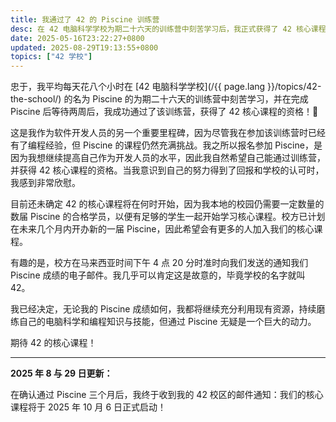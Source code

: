 ```yaml
---
title: 我通过了 42 的 Piscine 训练营
desc: 在 42 电脑科学学校为期二十六天的训练营中刻苦学习后，我正式获得了 42 核心课程的资格。
date: 2025-05-16T23:22:27+0800
updated: 2025-08-29T19:13:55+0800
topics: ["42 学校"]
---
```


忠于，我平均每天花八个小时在 [42 电脑科学学校](/{{ page.lang }}/topics/42-the-school/) 的名为 Piscine 的为期二十六天的训练营中刻苦学习，并在完成 Piscine 后等待两周后，我成功通过了该训练营，获得了 42 核心课程的资格！🎉

这是我作为软件开发人员的另一个重要里程碑，因为尽管我在参加该训练营时已经有了编程经验，但 Piscine 的课程仍然充满挑战。我之所以报名参加 Piscine，是因为我想继续提高自己作为开发人员的水平，因此我自然希望自己能通过训练营，并获得 42 核心课程的资格。当我意识到自己的努力得到了回报和学校的认可时，我感到非常欣慰。

目前还未确定 42 的核心课程将在何时开始，因为我本地的校园仍需要一定数量的数届 Piscine 的合格学员，以便有足够的学生一起开始学习核心课程。校方已计划在未来几个月内开办新的一届 Piscine，因此希望会有更多的人加入我们的核心课程。

有趣的是，校方在马来西亚时间下午 4 点 20 分时准时向我们发送的通知我们 Piscine 成绩的电子邮件。我几乎可以肯定这是故意的，毕竟学校的名字就叫 42。

我已经决定，无论我的 Piscine 成绩如何，我都将继续充分利用现有资源，持续磨练自己的电脑科学和编程知识与技能，但通过 Piscine 无疑是一个巨大的动力。

期待 42 的核心课程！

---

**2025 年 8 与 29 日更新：**

在确认通过 Piscine 三个月后，我终于收到我的 42 校区的邮件通知：我们的核心课程将于 2025 年 10 月 6 日正式启动！
